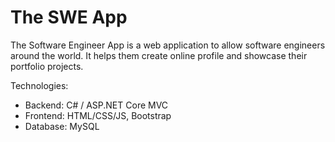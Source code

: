# The SWE App

The Software Engineer App is a web application to allow software engineers around the world.
It helps them create online profile and showcase their portfolio projects.

Technologies:
- Backend: C# / ASP.NET Core MVC
- Frontend: HTML/CSS/JS, Bootstrap
- Database: MySQL 